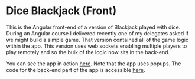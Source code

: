 # Dice Blackjack (Front)

This is the Angular front-end of a version of Blackjack played with dice. During an Angular course I delivered recently one of my delegates asked if we might build a simple game. That version contained all of the game logic within the app. This version uses web sockets enabling multiple players to play remotely and so the bulk of the logic now sits in the back-end. 

You can see the app in action [here](https://stubailey18.com/dice-blackjack). Note that the app uses popups. The code for the back-end part of the app is accessible [here](https://github.com/stubailey18/dice-blackjack-back).
